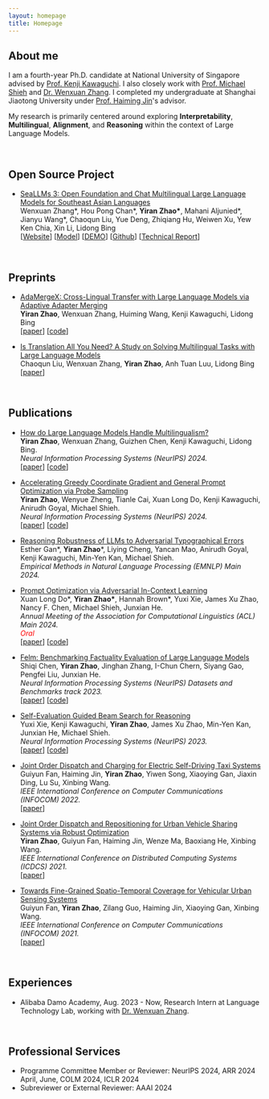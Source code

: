 ```yaml
---
layout: homepage
title: Homepage 
---
```

## About me
I am a fourth-year Ph.D. candidate at National University of Singapore advised by <a href="https://ml.comp.nus.edu.sg/kawaguchi">Prof. Kenji Kawaguchi</a>. I also closely work with <a href="https://michaelshieh.com/">Prof. Michael Shieh</a> and <a href="https://isakzhang.github.io/">Dr. Wenxuan Zhang</a>. I completed my undergraduate at Shanghai Jiaotong University under <a href="https://www.cs.sjtu.edu.cn/~jinhaiming/">Prof. Haiming Jin</a>'s advisor.

My research is primarily centered around exploring <strong>Interpretability</strong>, <strong>Multilingual</strong>, <strong>Alignment</strong>, and <strong>Reasoning</strong> within the context of Large Language Models.

​          

## Open Source Project

*  [SeaLLMs 3: Open Foundation and Chat Multilingual Large Language Models for Southeast Asian Languages](https://arxiv.org/pdf/2407.19672)   
   Wenxuan Zhang\*, Hou Pong Chan\*, **Yiran Zhao\***, Mahani Aljunied\*, Jianyu Wang\*, Chaoqun Liu, Yue Deng, Zhiqiang Hu, Weiwen Xu, Yew Ken Chia, Xin Li, Lidong Bing         
   \[[Website](https://damo-nlp-sg.github.io/SeaLLMs/)\] \[[Model](https://huggingface.co/collections/SeaLLMs/seallms-v3-668f3a52e1e6fbaad5752cdb)\] \[[DEMO](https://huggingface.co/spaces/SeaLLMs/SeaLLM-Chat)\] \[[Github](https://github.com/DAMO-NLP-SG/SeaLLMs)\] \[[Technical Report](https://arxiv.org/pdf/2407.19672)\] 

​          

## Preprints

* [AdaMergeX: Cross-Lingual Transfer with Large Language Models via Adaptive Adapter Merging](https://arxiv.org/abs/2402.18913)   
  <strong>Yiran Zhao</strong>, Wenxuan Zhang, Huiming Wang, Kenji Kawaguchi, Lidong Bing         
  \[[paper](https://arxiv.org/abs/2402.18913)\] \[[code](https://github.com/DAMO-NLP-SG/AdaMergeX)\]

  <p style="font-size:12px;">     </p>

* [Is Translation All You Need? A Study on Solving Multilingual Tasks with Large Language Models](https://arxiv.org/abs/2403.10258)   
  Chaoqun Liu, Wenxuan Zhang, <strong>Yiran Zhao</strong>, Anh Tuan Luu, Lidong Bing         
  \[[paper](https://arxiv.org/abs/2403.10258)\] 

​          

## Publications
*  [How do Large Language Models Handle Multilingualism?](https://arxiv.org/abs/2402.18815)   
**Yiran Zhao**, Wenxuan Zhang, Guizhen Chen, Kenji Kawaguchi, Lidong Bing.    
_Neural Information Processing Systems (NeurIPS) 2024._      
\[[paper](https://arxiv.org/abs/2402.18815)\] \[[code](https://github.com/DAMO-NLP-SG/multilingual_analysis)\] 

<p style="font-size:12px;">     </p>

*  [Accelerating Greedy Coordinate Gradient and General Prompt Optimization via Probe Sampling](http://arxiv.org/abs/2403.01251)   
  **Yiran Zhao**, Wenyue Zheng, Tianle Cai, Xuan Long Do, Kenji Kawaguchi, Anirudh Goyal, Michael Shieh.    
  _Neural Information Processing Systems (NeurIPS) 2024._      
  \[[paper](http://arxiv.org/abs/2403.01251)\] \[[code](https://github.com/zhaoyiran924/Probe-Sampling)\]

<p style="font-size:12px;">     </p>

*  [Reasoning Robustness of LLMs to Adversarial Typographical Errors]()      
  Esther Gan\*, **Yiran Zhao***, Liying Cheng, Yancan Mao, Anirudh Goyal, Kenji Kawaguchi, Min-Yen Kan, Michael Shieh.  
  _Empirical Methods in Natural Language Processing (EMNLP) Main 2024._

<p style="font-size:12px;">     </p>

*  [Prompt Optimization via Adversarial In-Context Learning](https://aclanthology.org/2024.acl-long.395/)   
  Xuan Long Do*, **Yiran Zhao\***, Hannah Brown\*, Yuxi Xie, James Xu Zhao, Nancy F. Chen, Michael Shieh, Junxian He.   
  _Annual Meeting of the Association for Computational Linguistics (ACL) Main 2024._  
  <span style="color: red;">_Oral_</span>  
  \[[paper](https://aclanthology.org/2024.acl-long.395/)\] \[[code](https://github.com/zhaoyiran924/Adv-In-Context-Learning)\]

<p style="font-size:12px;">     </p>

*  [Felm: Benchmarking Factuality Evaluation of Large Language Models](https://arxiv.org/abs/2310.00741)   
  Shiqi Chen, **Yiran Zhao**, Jinghan Zhang, I-Chun Chern, Siyang Gao, Pengfei Liu, Junxian He.      
  _Neural Information Processing Systems (NeurIPS) Datasets and Benchmarks track 2023._     
  \[[paper](https://arxiv.org/abs/2310.00741)\] \[[code](https://github.com/hkust-nlp/felm)\]

<p style="font-size:12px;">     </p>

*  [Self-Evaluation Guided Beam Search for Reasoning](https://arxiv.org/abs/2305.00633)      
  Yuxi Xie, Kenji Kawaguchi, <strong>Yiran Zhao</strong>, James Xu Zhao, Min-Yen Kan, Junxian He, Michael Shieh.      
  _Neural Information Processing Systems (NeurIPS)  2023._     
  \[[paper](https://arxiv.org/abs/2305.00633)\] \[[code](https://github.com/YuxiXie/SelfEval-Guided-Decoding)\] 

<p style="font-size:12px;">     </p>  

*  [Joint Order Dispatch and Charging for Electric Self-Driving Taxi Systems](https://ieeexplore.ieee.org/abstract/document/9796825)      
  Guiyun Fan, Haiming Jin, <strong>Yiran Zhao</strong>, Yiwen Song, Xiaoying Gan, Jiaxin Ding, Lu Su, Xinbing Wang.      
  _IEEE International Conference on Computer Communications (INFOCOM) 2022._     
  \[[paper](https://ieeexplore.ieee.org/abstract/document/9796825)\]

<p style="font-size:12px;">     </p>

*  [Joint Order Dispatch and Repositioning for Urban Vehicle Sharing Systems via Robust Optimization](https://ieeexplore.ieee.org/abstract/document/9546409)     
  <strong>Yiran Zhao</strong>, Guiyun Fan, Haiming Jin, Wenze Ma, Baoxiang He, Xinbing Wang.        
  _IEEE International Conference on Distributed Computing Systems (ICDCS) 2021._     
  \[[paper](https://ieeexplore.ieee.org/abstract/document/9546409)\]    

<p style="font-size:12px;">     </p>

*  [Towards Fine-Grained Spatio-Temporal Coverage for Vehicular Urban Sensing Systems](https://ieeexplore.ieee.org/abstract/document/9488787)   
  Guiyun Fan, <strong>Yiran Zhao</strong>, Zilang Guo, Haiming Jin, Xiaoying Gan, Xinbing Wang.        
  _IEEE International Conference on Computer Communications (INFOCOM) 2021._     
  \[[paper](https://ieeexplore.ieee.org/abstract/document/9488787)\]     

​          

## Experiences 
<!-- * [Aug. 2023 – Now] Alibaba DAMO Academy, Research Intern at Language Technology Lab, working with [Dr. Wenxuan Zhang](https://isakzhang.github.io/).

* [Aug. 2023 – Now] Alibaba DAMO Academy, Research Intern at Language Technology Lab, working with [Dr. Wenxuan Zhang](https://isakzhang.github.io/). -->
* Alibaba Damo Academy, Aug. 2023 - Now, Research Intern at Language Technology Lab, working with [Dr. Wenxuan Zhang](https://isakzhang.github.io/). 

​          


## Professional Services
* Programme Committee Member or Reviewer:  NeurIPS 2024, ARR 2024 April, June, COLM 2024, ICLR 2024
* Subreviewer or External Reviewer: AAAI 2024
